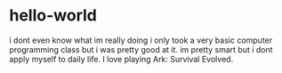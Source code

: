 # hello-world
i dont even know what im really doing
i only took a very basic computer programming class but i was pretty good at it.
im pretty smart but i dont apply myself to daily life.
I love playing Ark: Survival Evolved.
